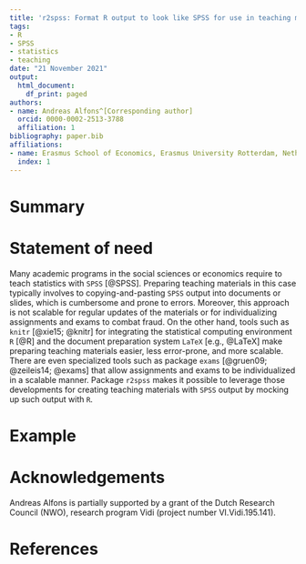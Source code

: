 ```yaml
---
title: 'r2spss: Format R output to look like SPSS for use in teaching materials'
tags:
- R
- SPSS
- statistics
- teaching
date: "21 November 2021"
output:
  html_document:
    df_print: paged
authors:
- name: Andreas Alfons^[Corresponding author]
  orcid: 0000-0002-2513-3788
  affiliation: 1
bibliography: paper.bib
affiliations:
- name: Erasmus School of Economics, Erasmus University Rotterdam, Netherlands
  index: 1
---
```



# Summary


# Statement of need

Many academic programs in the social sciences or economics require to teach statistics with `SPSS` [@SPSS]. Preparing teaching materials in this case typically involves to copying-and-pasting `SPSS` output into documents or slides, which is cumbersome and prone to errors.  Moreover, this approach is not scalable for regular updates of the materials or for individualizing assignments and exams to combat fraud.  On the other hand, tools such as `knitr` [@xie15; @knitr] for integrating the statistical computing environment `R` [@R] and the document preparation system `LaTeX` [e.g., @LaTeX] make preparing teaching materials easier, less error-prone, and more scalable. There are even specialized tools such as package `exams` [@gruen09; @zeileis14; @exams] that allow assignments and exams to be individualized in a scalable manner.  Package `r2spss` makes it possible to leverage those developments for creating teaching materials with `SPSS` output by mocking up such output with `R`.


# Example


<!--
Newer versions of SPSS: output more fancy but also more cluttered (e.g., headers in color, different line thicknesses, different shades of gray for different parts in a table).  Package `r2spss` replicates the simple style of older versions of SPSS, which I find cleaner and less distracting for teaching materials in statistics courses.
-->


# Acknowledgements

Andreas Alfons is partially supported by a grant of the Dutch Research Council 
(NWO), research program Vidi (project number VI.Vidi.195.141).


# References
